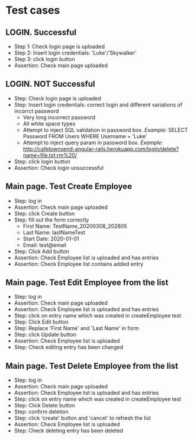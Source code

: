 # Test cases

## LOGIN. Successful
* Step 1: Check login page is uploaded
* Step 2: Insert login credentials: 'Luke'/'Skywalker'
* Step 3: click login button
* Assertion: Check main page uploaded


## LOGIN. NOT Successful
* Step: Check login page is uploaded
* Step: Insert login credentials: correct login and different variations of incorrct password
    * Very long incorrect password
    * All white space types
    * Attempt to inject SQL validation in password box. _Example:_ SELECT Password FROM Users WHERE Username = 'Luke'
    * Attempt to inject query param in password box. _Example:_ http://cafetownsend-angular-rails.herokuapp.com/login/delete?name=file.txt;rm%20/
* Step: click login button
* Assertion: Check login unsuccessful


## Main page. Test Create Employee
* Step: log in
* Assertion: Check main page uploaded
* Step: click Create button
* Step: fill out the form correctly
    * First Name: TestName_20200308_202805
    * Last Name: lastNameTest
    * Start Date: 2020-01-01
    * Email: test@email
* Step: Click Add button
* Assertion: Check Employee list is uploaded and has entries
* Assertion: Check Employee list contains added entry

## Main page. Test Edit Employee from the list
* Step: log in
* Assertion: Check main page uploaded
* Assertion: Check Employee list is uploaded and has entries
* Step: click on entry name which was created in createEmployee test
* Step: Click Edit button
* Step: Replace 'First Name' and 'Last Name' in form
* Step: click Update button
* Assertion: Check Employee list is uploaded
* Step: Check editing entry has been changed

## Main page. Test Delete Employee from the list
* Step: log in
* Assertion: Check main page uploaded
* Assertion: Check Employee list is uploaded and has entries
* Step: click on entry name which was created in createEmployee test
* Step: Click Delete button
* Step: confirm deletion
* Step: click 'create' button and 'cancel' to refresh the list
* Assertion: Check Employee list is uploaded
* Step: Check deleting entry has been deleted

